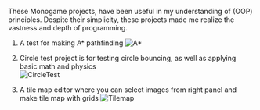 These Monogame projects, have been useful in my understanding of (OOP) principles. Despite their simplicity, these projects made me realize the vastness and depth of programming.

1. A test for making A* pathfinding 
![A*](https://github.com/user-attachments/assets/15a0d114-1f6d-4f4b-8f6e-d5e7c72816f0)

2. Circle test project is for testing circle bouncing, as well as applying basic math and physics  
![CircleTest](https://github.com/user-attachments/assets/163437db-2064-4f5a-91f8-594539f4761d)

3. A tile map editor where you can select images from right panel and make tile map with grids
![Tilemap](https://github.com/user-attachments/assets/83e0d75b-4b75-4aac-ab68-edd15ce84ef0)
